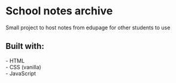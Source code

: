 <h1>School notes archive</h1>

Small project to host notes from edupage for other students to use
<h2>Built with:</h2>
- HTML <br>
- CSS (vanilla) <br>
- JavaScript
